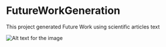 # FutureWorkGeneration
This project generated Future Work using scientific articles text


![Alt text for the image]([https://github.com/your-username/your-repository-name/raw/main/path/to/image.png](https://github.com/IbrahimAlAzhar/FutureWorkGeneration/blob/main/assets/Archi.png))
